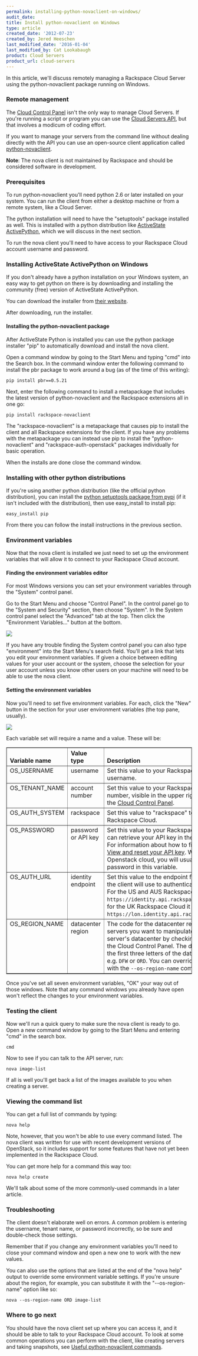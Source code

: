 ```yaml
---
permalink: installing-python-novaclient-on-windows/
audit_date:
title: Install python-novaclient on Windows
type: article
created_date: '2012-07-23'
created_by: Jered Heeschen
last_modified_date: '2016-01-04'
last_modified_by: Cat Lookabaugh
product: Cloud Servers
product_url: cloud-servers
---
```


In this article, we'll discuss remotely managing a Rackspace Cloud Server using the 
python-novaclient package running on Windows.

### Remote management

The [Cloud Control Panel](https://mycloud.rackspace.com) isn't the only way to manage Cloud 
Servers. If you're running a script or program you can use the 
[Cloud Servers API](http://developer.rackspace.com/docs/cloud-servers/v2/developer-guide/), 
but that involves a modicum of coding effort.

If you want to manage your servers from the command line without dealing directly with the 
API you can use an open-source client application called [python-novaclient](http://pypi.python.org/pypi/python-novaclient/).

**Note**: The nova client is not maintained by Rackspace and should be considered software 
in development.

### Prerequisites

To run python-novaclient you'll need python 2.6 or later installed on your system.  You can 
run the client from either a desktop machine or from a remote system, like a Cloud Server.

The python installation will need to have the "setuptools" package installed as well. This 
is installed with a python distribution like 
[ActiveState ActivePython](http://www.activestate.com/activepython/downloads), which we will 
discuss in the next section.

To run the nova client you'll need to have access to your Rackspace Cloud account username 
and password.

### Installing ActiveState ActivePython on Windows

If you don't already have a python installation on your Windows system, an easy way to get 
python on there is by downloading and installing the community (free) version of ActiveState 
ActivePython.

You can download the installer from [their website](http://www.activestate.com/activepython/downloads).

After downloading, run the installer.

#### Installing the python-novaclient package

After ActiveState Python is installed you can use the python package installer "pip" to 
automatically download and install the nova client.

Open a command window by going to the Start Menu and typing "cmd" into the Search box. In 
the command window enter the following command to install the pbr package to work around a 
bug (as of the time of this writing):

    pip install pbr==0.5.21

Next, enter the following command to install a metapackage that includes the latest version 
of python-novaclient and the Rackspace extensions all in one go:

    pip install rackspace-novaclient

The "rackspace-novaclient" is a metapackage that causes pip to install the client and all 
Rackspace extensions for the client.  If you have any problems with the metapackage you can 
instead use pip to install the "python-novaclient" and "rackspace-auth-openstack" packages 
individually for basic operation.

When the installs are done close the command window.

### Installing with other python distributions

If you're using another python distribution (like the official python distribution), you 
can install the [python setuptools package from pypi](http://pypi.python.org/pypi/setuptools) 
(if it isn't included with the distribution), then use easy_install to install pip:

    easy_install pip

From there you can follow the install instructions in the previous section.

### Environment variables

Now that the nova client is installed we just need to set up the environment variables that 
will allow it to connect to your Rackspace Cloud account.

#### Finding the environment variables editor

For most Windows versions you can set your environment variables through the "System" control 
panel.

Go to the Start Menu and choose "Control Panel". In the control panel go to the "System and 
Security" section, then choose "System". In the System control panel select the "Advanced" 
tab at the top. Then click the "Environment Variables..." button at the bottom.

<img src="{% asset_path cloud-servers/installing-python-novaclient-on-windows/systempanel.png %}" />

If you have any trouble finding the System control panel you can also type "environment" 
into the Start Menu's search field.  You'll get a link that lets you edit your environment 
variables.  If given a choice between editing values for your user account or the system, 
choose the selection for your user account unless you know other users on your machine will 
need to be able to use the nova client.

#### Setting the environment variables

Now you'll need to set five environment variables. For each, click the "New" button in the 
section for your user environment variables (the top pane, usually).

<img src="{% asset_path cloud-servers/installing-python-novaclient-on-windows/envvars.png %}" />

Each variable set will require a name and a value.  These will be:

<table cellpadding="4" cellspacing="0" summary="" id="reference_1bw_3xy_cg__properties_1bm_kxy_cg" border="1" class="simpletable properties"><tr class="sthead prophead">
<th valign="bottom" align="left" id="d26e245" class="stentry proptypehd">Variable name</th>
<th valign="bottom" align="left" id="d26e248" class="stentry propvaluehd">Value type</th>
<th valign="bottom" align="left" id="d26e251" class="stentry propdeschd">Description</th>
</tr><tr class="strow property">
<td valign="top" headers="d26e245" class="stentry proptype">OS_USERNAME</td>
<td valign="top" headers="d26e248" class="stentry propvalue">username</td>
<td valign="top" headers="d26e251" class="stentry propdesc">Set this value to your Rackspace Cloud account username.</td>
</tr>
<tr class="strow property">
<td valign="top" headers="d26e245" class="stentry proptype">OS_TENANT_NAME</td>
<td valign="top" headers="d26e248" class="stentry propvalue">account number</td>
<td valign="top" headers="d26e251" class="stentry propdesc">Set this value to your Rackspace Cloud account number, visible in the upper right when logged in to the <a href="https://mycloud.rackspace.com">Cloud Control Panel</a>.</td>
</tr>
<tr class="strow property">
<td valign="top" headers="d26e245" class="stentry proptype">OS_AUTH_SYSTEM</td>
<td valign="top" headers="d26e248" class="stentry propvalue">rackspace</td>
<td valign="top" headers="d26e251" class="stentry propdesc">Set this value to "rackspace" to connect to the Rackspace Cloud.</td>
</tr>
<tr class="strow property">
<td valign="top" headers="d26e245" class="stentry proptype">OS_PASSWORD</td>
<td valign="top" headers="d26e248" class="stentry propvalue">password or API key</td>
<td valign="top" headers="d26e251" class="stentry propdesc">Set this value to your Rackspace Cloud API key. You can retrieve your API key in
          the Cloud Control Panel. For information about how to find your API key, see <a href="/how-to/view-and-reset-your-api-key">View and reset your API key</a>. With a non-Rackspace Openstack cloud, you will usually put the account password in this variable.</td>
</tr>
<tr class="strow property">
<td valign="top" headers="d26e245" class="stentry proptype">OS_AUTH_URL</td>
<td valign="top" headers="d26e248" class="stentry propvalue">identity endpoint</td>
<td valign="top" headers="d26e251" class="stentry propdesc">Set this value to the endpoint for the identity service the client will use to
          authenticate for API operations. For the US and AUS Rackspace Cloud that should be
            <code>https://identity.api.rackspacecloud.com/v2.0/</code>, and for the UK Rackspace
          Cloud it should be <code>https://lon.identity.api.rackspacecloud.com/v2.0/</code>. </td>
</tr>
<tr class="strow property">
<td valign="top" headers="d26e245" class="stentry proptype">OS_REGION_NAME</td>
<td valign="top" headers="d26e248" class="stentry propvalue">datacenter region</td>
<td valign="top" headers="d26e251" class="stentry propdesc">The code for the datacenter region containing the servers you want to manipulate.
          You can check your server's datacenter by checking its details screen in the Cloud Control
          Panel. The datacenter code is just the first three letters of the datacenter's identifier;
          e.g. <code>DFW</code> or <code>ORD</code>. You can override the region setting
          with the <code>--os-region-name</code> command-line option.</td>
</tr>
</table>

Once you've set all seven environment variables, "OK" your way out of those windows.  Note 
that any command windows you already have open won't reflect the changes to your environment 
variables.

### Testing the client

Now we'll run a quick query to make sure the nova client is ready to go.  Open a new command 
window by going to the Start Menu and entering "cmd" in the search box.

    cmd

Now to see if you can talk to the API server, run:

    nova image-list

If all is well you'll get back a list of the images available to you when creating a server.

### Viewing the command list

You can get a full list of commands by typing:

    nova help

Note, however, that you won't be able to use every command listed.  The nova client was 
written for use with recent development versions of OpenStack, so it includes support for 
some features that have not yet been implemented in the Rackspace Cloud.

You can get more help for a command this way too:

    nova help create

We'll talk about some of the more commonly-used commands in a later article.

### Troubleshooting

The client doesn't elaborate well on errors.  A common problem is entering the username, 
tenant name, or password incorrectly, so be sure and double-check those settings.

Remember that if you change any environment variables you'll need to close your command 
window and open a new one to work with the new values.

You can also use the options that are listed at the end of the "nova help" output to override 
some environment variable settings.  If you're unsure about the region, for example, you can 
substitute it with the "--os-region-name" option like so:

    nova --os-region-name ORD image-list

### Where to go next

You should have the nova client set up where you can access it, and it should be able to 
talk to your Rackspace Cloud account. To look at some common operations you can perform 
with the client, like creating servers and taking snapshots, see 
[Useful python-novaclient commands](/how-to/useful-python-novaclient-commands).
